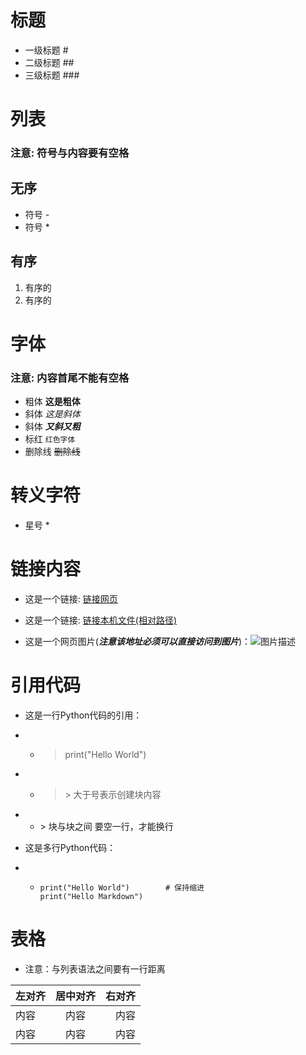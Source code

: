 # 标题
* 一级标题 # 
* 二级标题 ##
* 三级标题 ###

# 列表
### 注意: 符号与内容要有空格
## 无序
- 符号 -
- 符号 *
## 有序
1. 有序的
2. 有序的


# 字体
### 注意: 内容首尾不能有空格
- 粗体 **这是粗体**
- 斜体 *这是斜体*
- 斜体 ***又斜又粗***
- 标红 `红色字体`
- 删除线 ~~删除线~~

# 转义字符
- 星号 \*

# 链接内容
* 这是一个链接: [链接网页](https://www.hallyuidol.com/group/rBgJB5QPQiCvuvFPT0iR)

* 这是一个链接: [链接本机文件(相对路径)](./000-%E5%9F%BA%E6%9C%AC%E4%BB%8B%E7%BB%8D.md)

* 这是一个网页图片(***注意该地址必须可以直接访问到图片***)：![图片描述](https://pics7.baidu.com/feed/14ce36d3d539b6002c82de6cbdca3826c45cb7c7.jpeg@f_auto?token=5bc64da17f32daeee47862251f41e2ae)


# 引用代码
- 这是一行Python代码的引用：
- - > print("Hello World")

- - > \> 大于号表示创建块内容
- - \> 块与块之间 要空一行，才能换行

- 这是多行Python代码：
- - ```
    print("Hello World")        # 保持缩进
    print("Hello Markdown")

# 表格
* 注意：与列表语法之间要有一行距离

| 左对齐   | 居中对齐 | 右对齐   |
| :------- | :------: | -------: |
| 内容     |  内容    |    内容  |
| 内容     |  内容    |    内容  |
